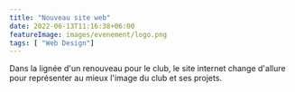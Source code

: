 ```yaml
---
title: "Nouveau site web"
date: 2022-06-13T11:16:38+06:00
featureImage: images/evenement/logo.png
tags: [ "Web Design"]
---
```

Dans la lignée d'un renouveau pour le club, le site internet change d'allure pour représenter au mieux l'image du club et ses projets.
